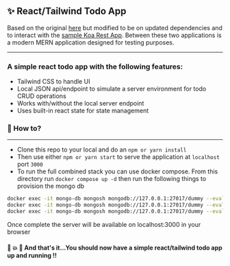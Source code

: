 ## ✨ React/Tailwind Todo App

Based on the original [here](https://github.com/jvikraman/react-tailwind-todo-app) but modified to be on updated dependencies
and to interact with the [sample Koa Rest App](https://github.com/george-wilson-al/koa-rest). Between these two applications
is a modern MERN application designed for testing purposes.

---

### A simple react todo app with the following features:

- Tailwind CSS to handle UI
- Local JSON api/endpoint to simulate a server environment for todo CRUD operations
- Works with/without the local server endpoint
- Uses built-in react state for state management

### 🤔 How to?

---

- Clone this repo to your local and do an `npm or yarn install`
- Then use either `npm or yarn start` to serve the application at `localhost` port `3000`
- To run the full combined stack you can use docker compose. From this directory run `docker compose up -d`
then run the following things to provision the mongo db

```sh
docker exec -it mongo-db mongosh mongodb://127.0.0.1:27017/dummy --eval 'disableTelemetry()'
docker exec -it mongo-db mongosh mongodb://127.0.0.1:27017/dummy --eval 'db.disableFreeMonitoring()'
docker exec -it mongo-db mongosh mongodb://127.0.0.1:27017/dummy --eval 'db.createCollection("todos")'
```

Once complete the server will be available on localhost:3000 in your browser

#### 🎉 💥 🥳 And that's it...You should now have a simple react/tailwind todo app up and running !!
